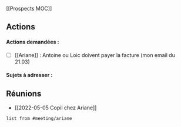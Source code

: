 [[Prospects MOC]]

## Actions
#### Actions demandées :
- [ ] [[Ariane]] : Antoine ou Loic doivent payer la facture (mon email du 21.03)

#### Sujets à adresser :

## Réunions

- [[2022-05-05 Copil chez Ariane]]

```dataview
list from #meeting/ariane
```

